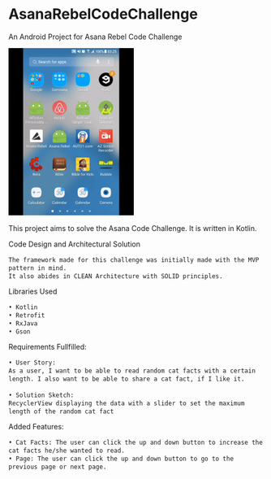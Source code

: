 # AsanaRebelCodeChallenge
An Android Project for Asana Rebel Code Challenge

<img src="/assets/sample.gif" width="49%">

This project aims to solve the Asana Code Challenge. It is written in Kotlin. 

Code Design and Architectural Solution

	The framework made for this challenge was initially made with the MVP pattern in mind. 
  	It also abides in CLEAN Architecture with SOLID principles.
  
Libraries Used

	• Kotlin
	• Retrofit
	• RxJava
	• Gson
	
Requirements Fullfilled:
	
	• User Story:
  	As a user, I want to be able to read random cat facts with a certain length. I also want to be able to share a cat fact, if I like it.

	• Solution Sketch:
  	RecyclerView displaying the data with a slider to set the maximum length of the random cat fact
	
Added Features:
	
	• Cat Facts: The user can click the up and down button to increase the cat facts he/she wanted to read. 
	• Page: The user can click the up and down button to go to the previous page or next page.
